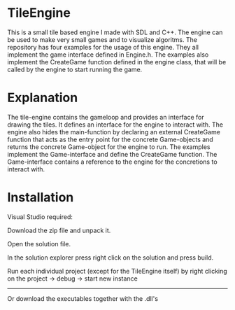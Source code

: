 # TileEngine
This is a small tile based engine I made with SDL and C++. The engine can be used to make very small games and to visualize algoritms. The repository has four examples for the usage of this engine. They all implement the game interface defined in Engine.h. The examples also implement the CreateGame function defined in the engine class, that will be called by the engine to start running the game.

# Explanation
The tile-engine contains the gameloop and provides an interface for drawing the tiles. It defines an interface for the engine to interact with. The engine also hides the main-function by declaring an external CreateGame function that acts as the entry point for the concrete Game-objects and returns the concrete Game-object for the engine to run. The examples implement the Game-interface and define the CreateGame function. The Game-interface contains a reference to the engine for the concretions to interact with.

# Installation
Visual Studio required:

Download the zip file and unpack it.

Open the solution file.

In the solution explorer press right click on the solution and press build.

Run each individual project (except for the TileEngine itself) by right clicking on the project -> debug -> start new instance

-------------------------------------------------------------------------------------

Or download the executables together with the .dll's
